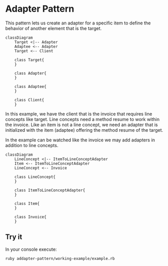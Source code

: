 # Adapter Pattern

This pattern lets us create an adapter for a specific item to define the behavior of another element that is the target.

```mermaid
classDiagram
    Target <|-- Adapter
    Adaptee <-- Adapter
    Target <-- Client

    class Target{
    }

    class Adapter{
    }

    class Adaptee{
    }

    class Client{
    }
```

In this example, we have the client that is the invoice that requires line concepts like target. Line concepts need a method resume to work within the invoice. Like an item is not a line concept, we need an adapter that is initialized with the item (adaptee) offering the method resume of the target.

In the example can be watched like the invoice we may add adapters in addition to line concepts.

```mermaid
classDiagram
    LineConcept <|-- ItemToLineConceptAdapter
    Item <-- ItemToLineConceptAdapter
    LineConcept <-- Invoice

    class LineConcept{
    }

    class ItemToLineConceptAdapter{
    }

    class Item{
    }

    class Invoice{
    }
```


## Try it

In your console execute:
```bash
ruby addapter-pattern/working-example/example.rb
```